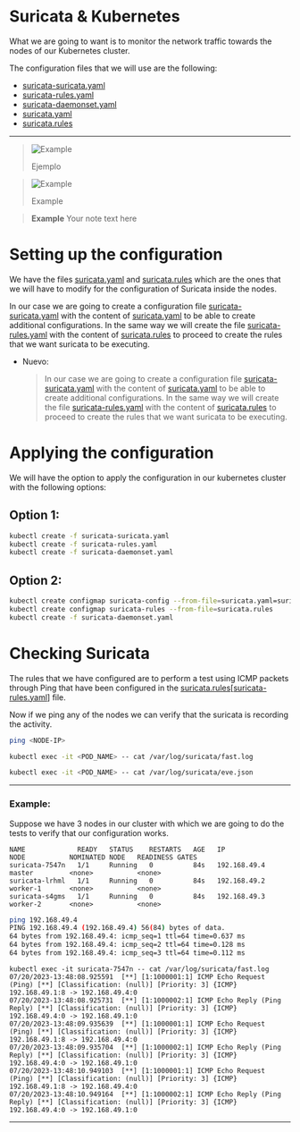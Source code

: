# Suricata & Kubernetes

What we are going to want is to monitor the network traffic towards the nodes of our Kubernetes cluster.

The configuration files that we will use are the following:

- [suricata-suricata.yaml](suricata-suricata.yaml)
- [suricata-rules.yaml](suricata-rules.yaml)
- [suricata-daemonset.yaml](suricata-daemonset.yaml)
- [suricata.yaml](suricata.yaml)
- [suricata.rules](suricata.rules)

---

> <picture>
>   <source media="(prefers-color-scheme: light)" srcset="https://raw.githubusercontent.com/Mqxx/GitHub-Markdown/main/blockquotes/badge/light-theme/example.svg">
>   <img alt="Example" src="https://raw.githubusercontent.com/Mqxx/GitHub-Markdown/main/blockquotes/badge/dark-theme/example.svg">
> </picture><br>
>
> Ejemplo


> <picture>
>   <source media="(prefers-color-scheme: light)" srcset="https://raw.githubusercontent.com/Mqxx/GitHub-Markdown/main/blockquotes/badge/light-theme/example.svg">
>   <img alt="Example" src="https://raw.githubusercontent.com/Mqxx/GitHub-Markdown/main/blockquotes/badge/dark-theme/example.svg">
> </picture><br>
>
> Example


> **Example**
Your note text here

# Setting up the configuration

We have the files [suricata.yaml](suricata.yaml) and [suricata.rules](suricata.rules) which are the ones that we will have to modify for the configuration of Suricata inside the nodes.

In our case we are going to create a configuration file [suricata-suricata.yaml](suricata-suricata.yaml) with the content of [suricata.yaml](suricata.yaml) to be able to create additional configurations. In the same way we will create the file [suricata-rules.yaml](suricata-rules.yaml) with the content of [suricata.rules](suricata.rules) to proceed to create the rules that we want suricata to be executing.

- Nuevo:
   >In our case we are going to create a configuration file [suricata-suricata.yaml](suricata-suricata.yaml) with the content of [suricata.yaml](suricata.yaml) to be able to create additional configurations. In the same way we will create the file [suricata-rules.yaml](suricata-rules.yaml) with the content of [suricata.rules](suricata.rules) to proceed to create the rules that we want suricata to be executing.


# Applying the configuration

We will have the option to apply the configuration in our kubernetes cluster with the following options:

## Option 1:

``` bash
kubectl create -f suricata-suricata.yaml
kubectl create -f suricata-rules.yaml
kubectl create -f suricata-daemonset.yaml
```

## Option 2:

``` bash
kubectl create configmap suricata-config --from-file=suricata.yaml=suricata.yaml
kubectl create configmap suricata-rules --from-file=suricata.rules
kubectl create -f suricata-daemonset.yaml
```

# Checking Suricata

The rules that we have configured are to perform a test using ICMP packets through Ping that have been configured in the [suricata.rules](suricata.rules)[[suricata-rules.yaml](suricata-rules.yaml)] file.

Now if we ping any of the nodes we can verify that the suricata is recording the activity.

```bash
ping <NODE-IP>
```

```bash
kubectl exec -it <POD_NAME> -- cat /var/log/suricata/fast.log
```

```bash
kubectl exec -it <POD_NAME> -- cat /var/log/suricata/eve.json
```

---

### Example:

Suppose we have 3 nodes in our cluster with which we are going to do the tests to verify that our configuration works.

```text
NAME             READY   STATUS    RESTARTS   AGE   IP             NODE           NOMINATED NODE   READINESS GATES
suricata-7547n   1/1     Running   0          84s   192.168.49.4   master         <none>           <none>
suricata-lrhml   1/1     Running   0          84s   192.168.49.2   worker-1       <none>           <none>
suricata-s4gms   1/1     Running   0          84s   192.168.49.3   worker-2       <none>           <none>
```

```bash
ping 192.168.49.4
PING 192.168.49.4 (192.168.49.4) 56(84) bytes of data.
64 bytes from 192.168.49.4: icmp_seq=1 ttl=64 time=0.637 ms
64 bytes from 192.168.49.4: icmp_seq=2 ttl=64 time=0.128 ms
64 bytes from 192.168.49.4: icmp_seq=3 ttl=64 time=0.112 ms
```

```text
kubectl exec -it suricata-7547n -- cat /var/log/suricata/fast.log
07/20/2023-13:48:08.925591  [**] [1:1000001:1] ICMP Echo Request (Ping) [**] [Classification: (null)] [Priority: 3] {ICMP} 192.168.49.1:8 -> 192.168.49.4:0
07/20/2023-13:48:08.925731  [**] [1:1000002:1] ICMP Echo Reply (Ping Reply) [**] [Classification: (null)] [Priority: 3] {ICMP} 192.168.49.4:0 -> 192.168.49.1:0
07/20/2023-13:48:09.935639  [**] [1:1000001:1] ICMP Echo Request (Ping) [**] [Classification: (null)] [Priority: 3] {ICMP} 192.168.49.1:8 -> 192.168.49.4:0
07/20/2023-13:48:09.935704  [**] [1:1000002:1] ICMP Echo Reply (Ping Reply) [**] [Classification: (null)] [Priority: 3] {ICMP} 192.168.49.4:0 -> 192.168.49.1:0
07/20/2023-13:48:10.949103  [**] [1:1000001:1] ICMP Echo Request (Ping) [**] [Classification: (null)] [Priority: 3] {ICMP} 192.168.49.1:8 -> 192.168.49.4:0
07/20/2023-13:48:10.949164  [**] [1:1000002:1] ICMP Echo Reply (Ping Reply) [**] [Classification: (null)] [Priority: 3] {ICMP} 192.168.49.4:0 -> 192.168.49.1:0
```

---



